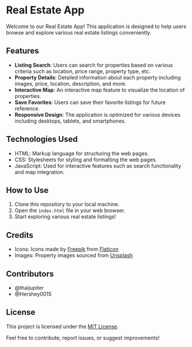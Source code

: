 # Real Estate App

Welcome to our Real Estate App! This application is designed to help users browse and explore various real estate listings conveniently.

## Features

- **Listing Search**: Users can search for properties based on various criteria such as location, price range, property type, etc.
- **Property Details**: Detailed information about each property including images, price, location, description, and more.
- **Interactive Map**: An interactive map feature to visualize the location of properties.
- **Save Favorites**: Users can save their favorite listings for future reference.
- **Responsive Design**: The application is optimized for various devices including desktops, tablets, and smartphones.

## Technologies Used

- HTML: Markup language for structuring the web pages.
- CSS: Stylesheets for styling and formatting the web pages.
- JavaScript: Used for interactive features such as search functionality and map integration.

## How to Use

1. Clone this repository to your local machine.
2. Open the `index.html` file in your web browser.
3. Start exploring various real estate listings!

## Credits

- Icons: Icons made by [Freepik](https://www.flaticon.com/authors/freepik) from [Flaticon](https://www.flaticon.com/)
- Images: Property images sourced from [Unsplash](https://unsplash.com/)

## Contributors

- @thaijupiter
- @Hershey0015

## License

This project is licensed under the [MIT License](LICENSE).

Feel free to contribute, report issues, or suggest improvements!
